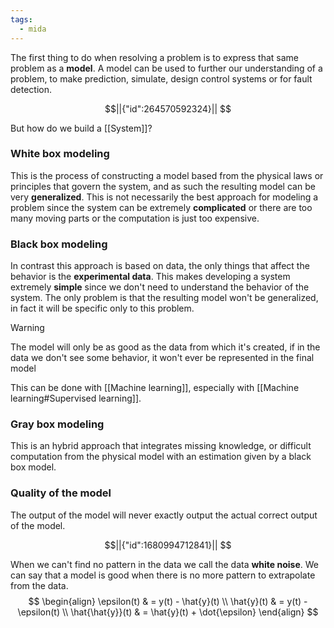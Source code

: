 ```yaml
---
tags:
  - mida
---
```

The first thing to do when resolving a problem is to express that same problem as a **model**. A model can be used to further our understanding of a problem, to make prediction, simulate, design control systems or for fault detection. 
```math
||{"id":264570592324}||



```
But how do we build a [[System]]? 
### White box modeling

This is the process of constructing a model based from the physical laws or principles that govern the system, and as such the resulting model can be very **generalized**. This is not necessarily the best approach for modeling a problem since the system can be extremely **complicated** or there are too many moving parts or the computation is just too expensive.
### Black box modeling

In contrast this approach is based on data, the only things that affect the behavior is the **experimental data**. This makes developing a system extremely **simple** since we don't need to understand the behavior of the system. The only problem is that the resulting model won't be generalized, in fact it will be specific only to this problem.

>[!warning]
>The model will only be as good as the data from which it's created, if in the data we don't see some behavior, it won't ever be represented in the final model

This can be done with [[Machine learning]], especially with [[Machine learning#Supervised learning]].
### Gray box modeling

This is an hybrid approach that integrates missing knowledge, or difficult computation from the physical model with an estimation given by a black box model.
### Quality of the model

The output of the model will never exactly output the actual correct output of the model.
```math
||{"id":1680994712841}||


```
When we can't find no pattern in the data we call the data **white noise**. We can say that a model is good when there is no more pattern to extrapolate from the data. 
$$
\begin{align}
\epsilon(t)  & = y(t) - \hat{y}(t) \\
\hat{y}(t)  & = y(t) - \epsilon(t) \\
\hat{\hat{y}}(t)  & = \hat{y}(t) + \dot{\epsilon}
\end{align}
$$
